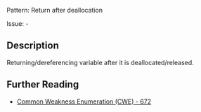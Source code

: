 Pattern: Return after deallocation

Issue: -

## Description

Returning/dereferencing variable after it is deallocated/released.

## Further Reading

* [Common Weakness Enumeration (CWE) - 672](https://cwe.mitre.org/data/definitions/672.html)